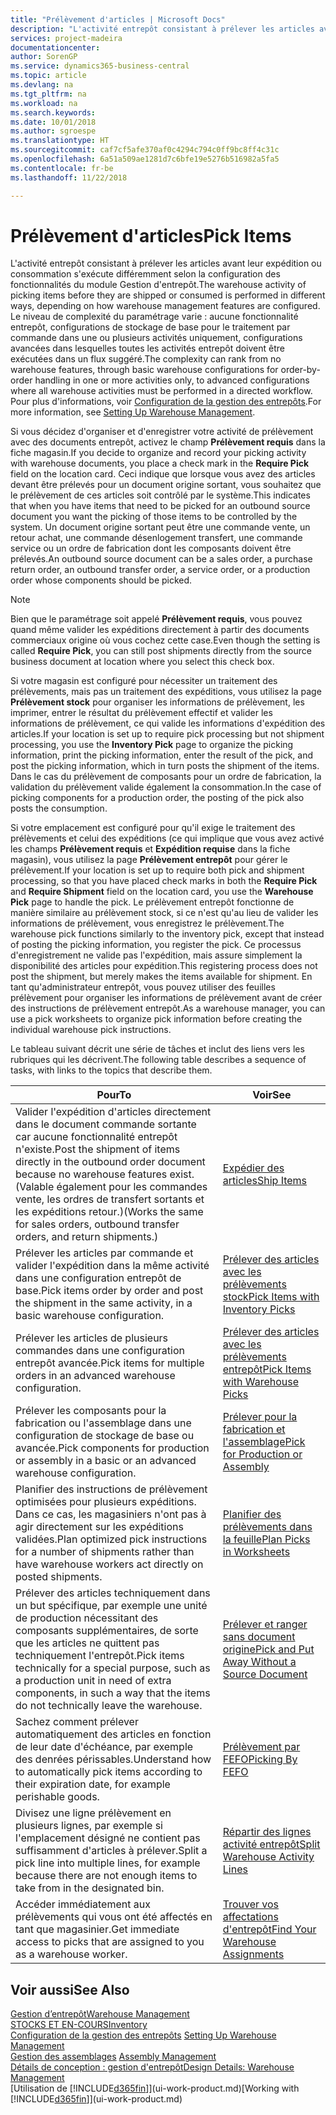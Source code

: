 ```yaml
---
title: "Prélèvement d'articles | Microsoft Docs"
description: "L'activité entrepôt consistant à prélever les articles avant leur expédition ou consommation s'exécute différemment selon la configuration des fonctionnalités du module Gestion d'entrepôt. Le niveau de complexité du [paramétrage](../configure-warehouse-processes.md) varie : aucune fonctionnalité entrepôt, configurations de stockage de base pour le traitement par commande dans une ou plusieurs activités uniquement, configurations avancées dans lesquelles toutes les activités entrepôt doivent être exécutées dans un flux suggéré."
services: project-madeira
documentationcenter: 
author: SorenGP
ms.service: dynamics365-business-central
ms.topic: article
ms.devlang: na
ms.tgt_pltfrm: na
ms.workload: na
ms.search.keywords: 
ms.date: 10/01/2018
ms.author: sgroespe
ms.translationtype: HT
ms.sourcegitcommit: caf7cf5afe370af0c4294c794c0ff9bc8ff4c31c
ms.openlocfilehash: 6a51a509ae1281d7c6bfe19e5276b516982a5fa5
ms.contentlocale: fr-be
ms.lasthandoff: 11/22/2018

---
```

# <a name="pick-items"></a><span data-ttu-id="85037-104">Prélèvement d'articles</span><span class="sxs-lookup"><span data-stu-id="85037-104">Pick Items</span></span>
<span data-ttu-id="85037-105">L'activité entrepôt consistant à prélever les articles avant leur expédition ou consommation s'exécute différemment selon la configuration des fonctionnalités du module Gestion d'entrepôt.</span><span class="sxs-lookup"><span data-stu-id="85037-105">The warehouse activity of picking items before they are shipped or consumed is performed in different ways, depending on how warehouse management features are configured.</span></span> <span data-ttu-id="85037-106">Le niveau de complexité du paramétrage varie : aucune fonctionnalité entrepôt, configurations de stockage de base pour le traitement par commande dans une ou plusieurs activités uniquement, configurations avancées dans lesquelles toutes les activités entrepôt doivent être exécutées dans un flux suggéré.</span><span class="sxs-lookup"><span data-stu-id="85037-106">The complexity can rank from no warehouse features, through basic warehouse configurations for order-by-order handling in one or more activities only, to advanced configurations where all warehouse activities must be performed in a directed workflow.</span></span> <span data-ttu-id="85037-107">Pour plus d'informations, voir [Configuration de la gestion des entrepôts](warehouse-setup-warehouse.md).</span><span class="sxs-lookup"><span data-stu-id="85037-107">For more information, see [Setting Up Warehouse Management](warehouse-setup-warehouse.md).</span></span>

<span data-ttu-id="85037-108">Si vous décidez d'organiser et d'enregistrer votre activité de prélèvement avec des documents entrepôt, activez le champ **Prélèvement requis** dans la fiche magasin.</span><span class="sxs-lookup"><span data-stu-id="85037-108">If you decide to organize and record your picking activity with warehouse documents, you place a check mark in the **Require Pick** field on the location card.</span></span> <span data-ttu-id="85037-109">Ceci indique que lorsque vous avez des articles devant être prélevés pour un document origine sortant, vous souhaitez que le prélèvement de ces articles soit contrôlé par le système.</span><span class="sxs-lookup"><span data-stu-id="85037-109">This indicates that when you have items that need to be picked for an outbound source document you want the picking of those items to be controlled by the system.</span></span> <span data-ttu-id="85037-110">Un document origine sortant peut être une commande vente, un retour achat, une commande désenlogement transfert, une commande service ou un ordre de fabrication dont les composants doivent être prélevés.</span><span class="sxs-lookup"><span data-stu-id="85037-110">An outbound source document can be a sales order, a purchase return order, an outbound transfer order, a service order, or a production order whose components should be picked.</span></span>

> [!NOTE]
> <span data-ttu-id="85037-111">Bien que le paramétrage soit appelé **Prélèvement requis**, vous pouvez quand même valider les expéditions directement à partir des documents commerciaux origine où vous cochez cette case.</span><span class="sxs-lookup"><span data-stu-id="85037-111">Even though the setting is called **Require Pick**, you can still post shipments directly from the source business document at location where you select this check box.</span></span>

<span data-ttu-id="85037-112">Si votre magasin est configuré pour nécessiter un traitement des prélèvements, mais pas un traitement des expéditions, vous utilisez la page **Prélèvement stock** pour organiser les informations de prélèvement, les imprimer, entrer le résultat du prélèvement effectif et valider les informations de prélèvement, ce qui valide les informations d'expédition des articles.</span><span class="sxs-lookup"><span data-stu-id="85037-112">If your location is set up to require pick processing but not shipment processing, you use the **Inventory Pick** page to organize the picking information, print the picking information, enter the result of the pick, and post the picking information, which in turn posts the shipment of the items.</span></span> <span data-ttu-id="85037-113">Dans le cas du prélèvement de composants pour un ordre de fabrication, la validation du prélèvement valide également la consommation.</span><span class="sxs-lookup"><span data-stu-id="85037-113">In the case of picking components for a production order, the posting of the pick also posts the consumption.</span></span>

<span data-ttu-id="85037-114">Si votre emplacement est configuré pour qu'il exige le traitement des prélèvements et celui des expéditions (ce qui implique que vous avez activé les champs **Prélèvement requis** et **Expédition requise** dans la fiche magasin), vous utilisez la page **Prélèvement entrepôt** pour gérer le prélèvement.</span><span class="sxs-lookup"><span data-stu-id="85037-114">If your location is set up to require both pick and shipment processing, so that you have placed check marks in both the **Require Pick** and **Require Shipment** field on the location card, you use the **Warehouse Pick** page to handle the pick.</span></span> <span data-ttu-id="85037-115">Le prélèvement entrepôt fonctionne de manière similaire au prélèvement stock, si ce n'est qu'au lieu de valider les informations de prélèvement, vous enregistrez le prélèvement.</span><span class="sxs-lookup"><span data-stu-id="85037-115">The warehouse pick functions similarly to the inventory pick, except that instead of posting the picking information, you register the pick.</span></span> <span data-ttu-id="85037-116">Ce processus d'enregistrement ne valide pas l'expédition, mais assure simplement la disponibilité des articles pour expédition.</span><span class="sxs-lookup"><span data-stu-id="85037-116">This registering process does not post the shipment, but merely makes the items available for shipment.</span></span> <span data-ttu-id="85037-117">En tant qu'administrateur entrepôt, vous pouvez utiliser des feuilles prélèvement pour organiser les informations de prélèvement avant de créer des instructions de prélèvement entrepôt.</span><span class="sxs-lookup"><span data-stu-id="85037-117">As a warehouse manager, you can use a pick worksheets to organize pick information before creating the individual warehouse pick instructions.</span></span>

<span data-ttu-id="85037-118">Le tableau suivant décrit une série de tâches et inclut des liens vers les rubriques qui les décrivent.</span><span class="sxs-lookup"><span data-stu-id="85037-118">The following table describes a sequence of tasks, with links to the topics that describe them.</span></span>   

|<span data-ttu-id="85037-119">**Pour**</span><span class="sxs-lookup"><span data-stu-id="85037-119">**To**</span></span>|<span data-ttu-id="85037-120">**Voir**</span><span class="sxs-lookup"><span data-stu-id="85037-120">**See**</span></span>|
|------------|-------------|  
|<span data-ttu-id="85037-121">Valider l'expédition d'articles directement dans le document commande sortante car aucune fonctionnalité entrepôt n'existe.</span><span class="sxs-lookup"><span data-stu-id="85037-121">Post the shipment of items directly in the outbound order document because no warehouse features exist.</span></span> <span data-ttu-id="85037-122">(Valable également pour les commandes vente, les ordres de transfert sortants et les expéditions retour.)</span><span class="sxs-lookup"><span data-stu-id="85037-122">(Works the same for sales orders, outbound transfer orders, and return shipments.)</span></span>|[<span data-ttu-id="85037-123">Expédier des articles</span><span class="sxs-lookup"><span data-stu-id="85037-123">Ship Items</span></span>](warehouse-how-ship-items.md)|  
|<span data-ttu-id="85037-124">Prélever les articles par commande et valider l'expédition dans la même activité dans une configuration entrepôt de base.</span><span class="sxs-lookup"><span data-stu-id="85037-124">Pick items order by order and post the shipment in the same activity, in a basic warehouse configuration.</span></span>|[<span data-ttu-id="85037-125">Prélever des articles avec les prélèvements stock</span><span class="sxs-lookup"><span data-stu-id="85037-125">Pick Items with Inventory Picks</span></span>](warehouse-how-to-pick-items-with-inventory-picks.md)|
|<span data-ttu-id="85037-126">Prélever les articles de plusieurs commandes dans une configuration entrepôt avancée.</span><span class="sxs-lookup"><span data-stu-id="85037-126">Pick items for multiple orders in an advanced warehouse configuration.</span></span>|[<span data-ttu-id="85037-127">Prélever des articles avec les prélèvements entrepôt</span><span class="sxs-lookup"><span data-stu-id="85037-127">Pick Items with Warehouse Picks</span></span>](warehouse-how-to-pick-items-for-warehouse-shipment.md)|  
|<span data-ttu-id="85037-128">Prélever les composants pour la fabrication ou l'assemblage dans une configuration de stockage de base ou avancée.</span><span class="sxs-lookup"><span data-stu-id="85037-128">Pick components for production or assembly in a basic or an advanced warehouse configuration.</span></span>|[<span data-ttu-id="85037-129">Prélever pour la fabrication et l'assemblage</span><span class="sxs-lookup"><span data-stu-id="85037-129">Pick for Production or Assembly</span></span>](warehouse-how-to-pick-for-production.md)|  
|<span data-ttu-id="85037-130">Planifier des instructions de prélèvement optimisées pour plusieurs expéditions. Dans ce cas, les magasiniers n'ont pas à agir directement sur les expéditions validées.</span><span class="sxs-lookup"><span data-stu-id="85037-130">Plan optimized pick instructions for a number of shipments rather than have warehouse workers act directly on posted shipments.</span></span>|[<span data-ttu-id="85037-131">Planifier des prélèvements dans la feuille</span><span class="sxs-lookup"><span data-stu-id="85037-131">Plan Picks in Worksheets</span></span>](warehouse-how-to-plan-picks-in-worksheets.md)|  
|<span data-ttu-id="85037-132">Prélever des articles techniquement dans un but spécifique, par exemple une unité de production nécessitant des composants supplémentaires, de sorte que les articles ne quittent pas techniquement l'entrepôt.</span><span class="sxs-lookup"><span data-stu-id="85037-132">Pick items technically for a special purpose, such as a production unit in need of extra components, in such a way that the items do not technically leave the warehouse.</span></span>|[<span data-ttu-id="85037-133">Prélever et ranger sans document origine</span><span class="sxs-lookup"><span data-stu-id="85037-133">Pick and Put Away Without a Source Document</span></span>](warehouse-how-to-create-put-aways-from-internal-put-aways.md)|
|<span data-ttu-id="85037-134">Sachez comment prélever automatiquement des articles en fonction de leur date d'échéance, par exemple des denrées périssables.</span><span class="sxs-lookup"><span data-stu-id="85037-134">Understand how to automatically pick items according to their expiration date, for example perishable goods.</span></span>|[<span data-ttu-id="85037-135">Prélèvement par FEFO</span><span class="sxs-lookup"><span data-stu-id="85037-135">Picking By FEFO</span></span>](warehouse-picking-by-fefo.md)|
|<span data-ttu-id="85037-136">Divisez une ligne prélèvement en plusieurs lignes, par exemple si l'emplacement désigné ne contient pas suffisamment d'articles à prélever.</span><span class="sxs-lookup"><span data-stu-id="85037-136">Split a pick line into multiple lines, for example because there are not enough items to take from in the designated bin.</span></span>|[<span data-ttu-id="85037-137">Répartir des lignes activité entrepôt</span><span class="sxs-lookup"><span data-stu-id="85037-137">Split Warehouse Activity Lines</span></span>](warehouse-how-to-split-warehouse-activity-lines.md)|
|<span data-ttu-id="85037-138">Accéder immédiatement aux prélèvements qui vous ont été affectés en tant que magasinier.</span><span class="sxs-lookup"><span data-stu-id="85037-138">Get immediate access to picks that are assigned to you as a warehouse worker.</span></span>|[<span data-ttu-id="85037-139">Trouver vos affectations d'entrepôt</span><span class="sxs-lookup"><span data-stu-id="85037-139">Find Your Warehouse Assignments</span></span>](warehouse-how-to-find-your-warehouse-assignments.md)|  

## <a name="see-also"></a><span data-ttu-id="85037-140">Voir aussi</span><span class="sxs-lookup"><span data-stu-id="85037-140">See Also</span></span>  
[<span data-ttu-id="85037-141">Gestion d’entrepôt</span><span class="sxs-lookup"><span data-stu-id="85037-141">Warehouse Management</span></span>](warehouse-manage-warehouse.md)  
[<span data-ttu-id="85037-142">STOCKS ET EN-COURS</span><span class="sxs-lookup"><span data-stu-id="85037-142">Inventory</span></span>](inventory-manage-inventory.md)  
<span data-ttu-id="85037-143">[Configuration de la gestion des entrepôts](warehouse-setup-warehouse.md)   </span><span class="sxs-lookup"><span data-stu-id="85037-143">[Setting Up Warehouse Management](warehouse-setup-warehouse.md)   </span></span>  
<span data-ttu-id="85037-144">[Gestion des assemblages](assembly-assemble-items.md)  </span><span class="sxs-lookup"><span data-stu-id="85037-144">[Assembly Management](assembly-assemble-items.md)  </span></span>  
[<span data-ttu-id="85037-145">Détails de conception : gestion d'entrepôt</span><span class="sxs-lookup"><span data-stu-id="85037-145">Design Details: Warehouse Management</span></span>](design-details-warehouse-management.md)  
<span data-ttu-id="85037-146">[Utilisation de [!INCLUDE[d365fin](includes/d365fin_md.md)]](ui-work-product.md)</span><span class="sxs-lookup"><span data-stu-id="85037-146">[Working with [!INCLUDE[d365fin](includes/d365fin_md.md)]](ui-work-product.md)</span></span>

